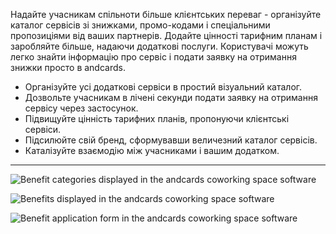 Надайте учасникам спільноти більше клієнтських переваг - організуйте каталог сервісів зі знижками, промо-кодами і спеціальними пропозиціями від ваших партнерів. Додайте цінності тарифним планам і заробляйте більше, надаючи додаткові послуги. Користувачі можуть легко знайти інформацію про сервіс і подати заявку на отримання знижки просто в andcards.

- Організуйте усі додаткові сервіси в простий візуальний каталог.
- Дозвольте учасникам в лічені секунди подати заявку на отримання сервісу через застосунок.
- Підвищуйте цінність тарифних планів, пропонуючи клієнтські сервіси.
- Підсилюйте свій бренд, сформувавши величезний каталог сервісів.
- Каталізуйте взаємодію між учасниками і вашим додатком.

---

![Benefit categories displayed in the andcards coworking space software](https://d7ccq1i35b0cj.cloudfront.net/andcards-benefits-main-light-en-1920-1200.png)

![Benefits displayed in the andcards coworking space software](https://d7ccq1i35b0cj.cloudfront.net/andcards-benefits-list-light-en-1920-1200.png)

![Benefit application form in the andcards coworking space software](https://d7ccq1i35b0cj.cloudfront.net/andcards-benefits-apply-light-en-1920-1200.png)
